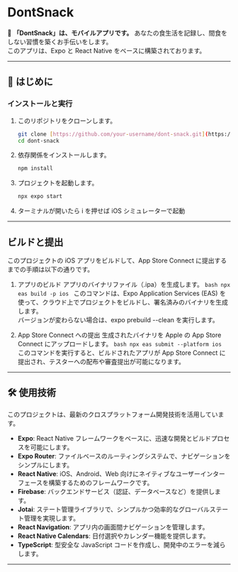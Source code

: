 # DontSnack

🍭 **「DontSnack」は、モバイルアプリです。** あなたの食生活を記録し、間食をしない習慣を築くお手伝いをします。\
このアプリは、Expo と React Native をベースに構築されております。

---

## 🚀 はじめに

### インストールと実行

1.  このリポジトリをクローンします。
    ```bash
    git clone [https://github.com/your-username/dont-snack.git](https://github.com/your-username/dont-snack.git)
    cd dont-snack
    ```
2.  依存関係をインストールします。
    ```bash
    npm install
    ```
3.  プロジェクトを起動します。
    ```bash
    npx expo start
    ```
4.  ターミナルが開いたら i を押せば iOS シミュレーターで起動

---

## ビルドと提出

このプロジェクトの iOS アプリをビルドして、App Store Connect に提出するまでの手順は以下の通りです。

1.  アプリのビルド
    アプリのバイナリファイル（.ipa）を生成します。
    `bash
    npx eas build -p ios
    `
    このコマンドは、Expo Application Services (EAS) を使って、クラウド上でプロジェクトをビルドし、署名済みのバイナリを生成します。\
    バージョンが変わらない場合は、expo prebuild --clean を実行します。

2.  App Store Connect への提出
    生成されたバイナリを Apple の App Store Connect にアップロードします。
    `bash
    npx eas submit --platform ios
    `
    このコマンドを実行すると、ビルドされたアプリが App Store Connect に提出され、テスターへの配布や審査提出が可能になります。

---

## 🛠️ 使用技術

このプロジェクトは、最新のクロスプラットフォーム開発技術を活用しています。

- **Expo**: React Native フレームワークをベースに、迅速な開発とビルドプロセスを可能にします。
- **Expo Router**: ファイルベースのルーティングシステムで、ナビゲーションをシンプルにします。
- **React Native**: iOS、Android、Web 向けにネイティブなユーザーインターフェースを構築するためのフレームワークです。
- **Firebase**: バックエンドサービス（認証、データベースなど）を提供します。
- **Jotai**: ステート管理ライブラリで、シンプルかつ効率的なグローバルステート管理を実現します。
- **React Navigation**: アプリ内の画面間ナビゲーションを管理します。
- **React Native Calendars**: 日付選択やカレンダー機能を提供します。
- **TypeScript**: 型安全な JavaScript コードを作成し、開発中のエラーを減らします。

---
